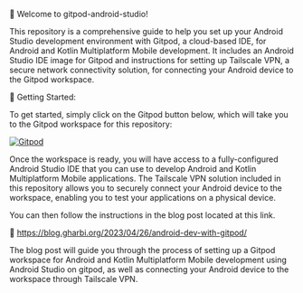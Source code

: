 👋 Welcome to gitpod-android-studio!

This repository is a comprehensive guide to help you set up your Android Studio development environment with Gitpod, a cloud-based IDE, for Android and Kotlin Multiplatform Mobile development. It includes an Android Studio IDE image for Gitpod and instructions for setting up Tailscale VPN, a secure network connectivity solution, for connecting your Android device to the Gitpod workspace.

🚀 Getting Started:

To get started, simply click on the Gitpod button below, which will take you to the Gitpod workspace for this repository:

[![Gitpod](https://img.shields.io/badge/Gitpod-Open-blue?logo=gitpod)](https://gitpod.io/#https://github.com/gbrah/gitpod-android-studio)

Once the workspace is ready, you will have access to a fully-configured Android Studio IDE that you can use to develop Android and Kotlin Multiplatform Mobile applications. The Tailscale VPN solution included in this repository allows you to securely connect your Android device to the workspace, enabling you to test your applications on a physical device.

You can then follow the instructions in the blog post located at this link.   

📝 https://blog.gharbi.org/2023/04/26/android-dev-with-gitpod/

The blog post will guide you through the process of setting up a Gitpod workspace for Android and Kotlin Multiplatform Mobile development using Android Studio on gitpod, as well as connecting your Android device to the workspace through Tailscale VPN.

